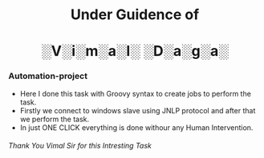 # <div align="center"> Under Guidence of </div>
# <div align="center"> ░V░i░m░a░l░ ░D░a░g░a░ </div>
### Automation-project
- Here I done this task with Groovy syntax to create jobs to perform the task.
- Firstly we connect to windows slave using JNLP protocol and after that we perform the task.
- In just ONE CLICK everything is done withour any Human Intervention.


###### Thank You Vimal Sir for this Intresting Task
